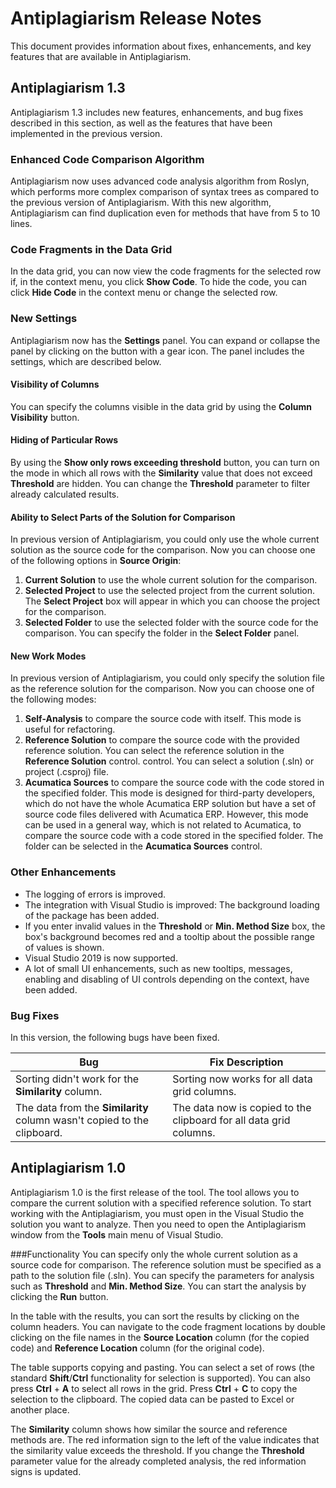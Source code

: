 # Antiplagiarism Release Notes
This document provides information about fixes, enhancements, and key features that are available in Antiplagiarism.

## Antiplagiarism 1.3
Antiplagiarism 1.3 includes new features, enhancements, and bug fixes described in this section, as well as the features that have been implemented in the previous version.

### Enhanced Code Comparison Algorithm
Antiplagiarism now uses advanced code analysis algorithm from Roslyn, which performs more complex comparison of syntax trees as compared to the previous version of Antiplagiarism.
With this new algorithm, Antiplagiarism can find duplication even for methods that have from 5 to 10 lines.

### Code Fragments in the Data Grid
In the data grid, you can now view the code fragments for the selected row if, in the context menu, you click **Show Code**. 
To hide the code, you can click **Hide Code** in the context menu or change the selected row.

### New Settings
Antiplagiarism now has the **Settings** panel. You can expand or collapse the panel by clicking on the button with a gear icon. The panel includes the settings, which are described below.

#### Visibility of Columns
You can specify the columns visible in the data grid by using the **Column Visibility** button. 

#### Hiding of Particular Rows
By using the **Show only rows exceeding threshold** button, you can turn on the mode in which all rows with the **Similarity** value that does not exceed **Threshold** are hidden.
You can change the **Threshold** parameter to filter already calculated results.

#### Ability to Select Parts of the Solution for Comparison
In previous version of Antiplagiarism, you could only use the whole current solution as the source code for the comparison. Now you can choose one of the following options in **Source Origin**:

1. **Current Solution** to use the whole current solution for the comparison.
2. **Selected Project** to use the selected project from the current solution. The **Select Project** box will appear in which you can choose the project for the comparison.
3. **Selected Folder** to use the selected folder with the source code for the comparison. You can specify the folder in the **Select Folder** panel.

#### New Work Modes
In previous version of Antiplagiarism, you could only specify the solution file as the reference solution for the comparison. Now you can choose one of the following modes:

1) **Self-Analysis** to compare the source code with itself. This mode is useful for refactoring.
2) **Reference Solution** to compare the source code with the provided reference solution. You can select the reference solution in the **Reference Solution** control.
control. You can select a solution (.sln) or project (.csproj) file.
3) **Acumatica Sources** to compare the source code with the code stored in the specified folder. This mode is designed for third-party developers, which do not have
the whole Acumatica ERP solution but have a set of source code files delivered with Acumatica ERP. However, this mode can be used in a general way, which is not related to Acumatica, 
to compare the source code with a code stored in the specified folder. The folder can be selected in the **Acumatica Sources** control.

### Other Enhancements
* The logging of errors is improved.
* The integration with Visual Studio is improved: The background loading of the package has been added.
* If you enter invalid values in the **Threshold** or **Min. Method Size** box, the box's background becomes red and a tooltip
about the possible range of values is shown.
* Visual Studio 2019 is now supported.
* A lot of small UI enhancements, such as new tooltips, messages, enabling and disabling of UI controls depending on the context, have been added.

### Bug Fixes
In this version, the following bugs have been fixed.

| Bug | Fix Description |
| --- | --------------- |
| Sorting didn't work for the **Similarity** column. | Sorting now works for all data grid columns. |
| The data from the **Similarity** column wasn't copied to the clipboard. | The data now is copied to the clipboard for all data grid columns. |


## Antiplagiarism 1.0
Antiplagiarism 1.0 is the first release of the tool. The tool allows you to compare the current solution with a specified reference solution.
To start working with the Antiplagiarism, you must open in the Visual Studio the solution you want to analyze. Then you need to open the Antiplagiarism window
from the **Tools** main menu of Visual Studio. 

###Functionality
You can specify only the whole current solution as a source code for comparison. The reference solution must be specified as a path to the solution file (.sln).
You can specify the parameters for analysis such as **Threshold** and **Min. Method Size**. You can start the analysis by clicking the **Run** button. 

In the table with the results, you can sort the results by clicking on the column headers.
You can navigate to the code fragment locations by double clicking on the file names in the **Source Location** column (for the copied code) 
and **Reference Location** column (for the original code). 

The table supports copying and pasting. You can select a set of rows (the standard **Shift**/**Ctrl** functionality for selection is supported).
You can also press **Ctrl** + **A** to select all rows in the grid. Press **Ctrl** + **C** to copy the selection to the clipboard. 
The copied data can be pasted to Excel or another place. 

The **Similarity** column shows how similar the source and reference methods are. The red information sign to the left of the value indicates that the
similarity value exceeds the threshold. If you change the **Threshold** parameter value for the already completed analysis, the red information signs is updated. 
